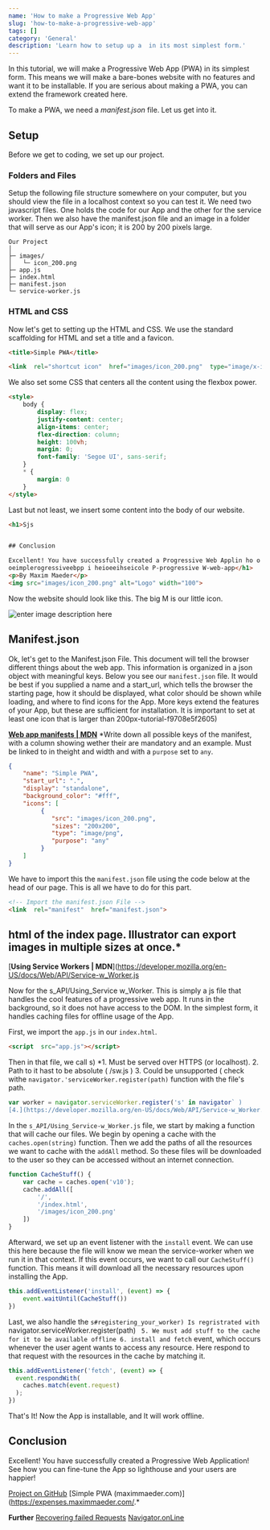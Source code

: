 ```yaml
---
name: 'How to make a Progressive Web App'
slug: 'how-to-make-a-progressive-web-app'
tags: []
category: 'General'
description: 'Learn how to setup up a  in its most simplest form.'
---
```


In this tutorial, we will make a Progressive Web App (PWA) in its simplest form. This means we will make a bare-bones website with no features and want it to be installable. If you are serious about making a PWA, you can extend the framework created here. 

To make a PWA, we need a *manifest.json* file.
Let us get into it.

## Setup

Before we get to coding, we set up our project.

### Folders and Files

Setup the following file structure somewhere on your computer, but you should view the file in a localhost context so you can test it. We need two javascript files. One holds the code for our App and the other for the service worker. Then we also have the manifest.json file and an image in a folder that will serve as our App's icon; it is 200 by 200 pixels large.

```
Our Project
│
├─ images/
│	└─ icon_200.png
├─ app.js
├─ index.html
├─ manifest.json
└─ service-worker.js
```

### HTML and CSS

Now let's get to setting up the HTML and CSS. We use the standard scaffolding for HTML and set a title and a favicon.

```HTML
<title>Simple PWA</title>

<link  rel="shortcut icon"  href="images/icon_200.png"  type="image/x-icon">
```

We also set some CSS that centers all the content using the flexbox power.

```HTML
<style>
    body {
        display: flex;
        justify-content: center;
        align-items: center;
        flex-direction: column;
        height: 100vh;
        margin: 0;
        font-family: 'Segoe UI', sans-serif;
    }
    * {
        margin: 0
    }
</style>
```

Last but not least, we insert some content into the body of our website.

```html
<h1>Sjs


## Conclusion

Excellent! You have successfully created a Progressive Web Applin ho o eu  a can fe o is rorm.**
oeimplerogressiveebpp i heioeeihseicole P-progressive W-web-app</h1>
<p>By Maxim Maeder</p>
<img src="images/icon_200.png" alt="Logo" width="100">
```

Now the website should look like this. The big M is our little icon.

![enter image description here](https://maximmaeder.com/wp-content/uploads/2022/07/screenshot.jpeg)

## Manifest.json

Ok, let's get to the Manifest.json File. This document will tell the browser different things about the web app. This information is organized in a json object with meaningful keys. Below you see our `manifest.json` file. It would be best if you supplied a name and a start_url, which tells the browser the starting page, how it should be displayed, what color should be shown while loading, and where to find icons for the App. More keys extend the features of your App, but these are sufficient for installation. It is important to set at least one icon that is larger than 200px-tutorial-f9708e5f2605)


[**Web app manifests | MDN**](https://developer.mozilla.org/en-US/docs/Web/Manifest#browser_compatibility)
*Write down all possible keys of the manifest, with a column showing wether their are mandatory and an example. Must be linked to in theight and width and with a `purpose` set to `any`.

```json
{
    "name": "Simple PWA",
    "start_url": ".",
    "display": "standalone",
    "background_color": "#fff",
    "icons": [
         {
            "src": "images/icon_200.png",
            "sizes": "200x200",
            "type": "image/png",
            "purpose": "any"
         }
    ]
}
```

We have to import this the `manifest.json` file using the code below at the head of our page. This is all we have to do for this part.

```HTML
<!-- Import the manifest.json File -->
<link  rel="manifest"  href="manifest.json">
```

##  html of the index page. Illustrator can export images in multiple sizes at once.*

[**Using Service Workers | MDN**](https://developer.mozilla.org/en-US/docs/Web/API/Service-w_Worker.js

Now for the s_API/Using_Service w_Worker. This is simply a js file that handles the cool features of a progressive web app. It runs in the background, so it does not have access to the DOM. In the simplest form, it handles caching files for offline usage of the App.

First, we import the `app.js` in our `index.html`.

```HTML
<script  src="app.js"></script>
```

Then in that file, we call s)
*1. Must be served over HTTPS (or localhost).
2. Path to it hast to be absolute ( /sw.js )
3. Could be unsupported ( check withe `navigator.'serviceWorker.register(path)` function with the file's path.

```js
var worker = navigator.serviceWorker.register('s' in navigator` )
[4.](https://developer.mozilla.org/en-US/docs/Web/API/Service-w_Worker.js')
```

In the `s_API/Using_Service-w_Worker.js` file, we start by making a function that will cache our files. We begin by opening a cache with the `caches.open(string)` function. Then we add the paths of all the resources we want to cache with the `addAll` method. So these files will be downloaded to the user so they can be accessed without an internet connection.

```js
function CacheStuff() {
    var cache = caches.open('v10');
    cache.addAll([
        '/',
        '/index.html',
        '/images/icon_200.png'
    ])
}
```

Afterward, we set up an event listener with the `install` event. We can use this here because the file will know we mean the service-worker when we run it in that context. If this event occurs, we want to call our `CacheStuff()` function. This means it will download all the necessary resources upon installing the App.

```js
this.addEventListener('install', (event) => {
    event.waitUntil(CacheStuff())
})
```

Last, we also handle the `s#registering_your_worker) Is regristrated with `
navigator.serviceWorker.register(path)
`
5. We must add stuff to the cache for it to be available offline
6. install and fetch` event, which occurs whenever the user agent wants to access any resource. Here respond to that request with the resources in the cache by matching it.

```js
this.addEventListener('fetch', (event) => {
  event.respondWith(
    caches.match(event.request)
  );
})
```

That's It! Now the App is installable, and It will work offline.

## Conclusion

Excellent! You have successfully created a Progressive Web Application! See how you can fine-tune the App so lighthouse and your users are happier!

[Project on GitHub](https://github.com/Maximinodotpy/progressive-web-app)
[Simple PWA (maximmaeder.com)](https://expenses.maximmaeder.com/.*


**Further**
[Recovering failed Requests](https://developer.mozilla.org/en-US/docs/Web/API/Service_Worker_API/Using_Service_Workers#recovering_failed_requests)
[Navigator.onLine](https://developer.mozilla.org/en-US/docs/Web/API/Navigator/onLine)